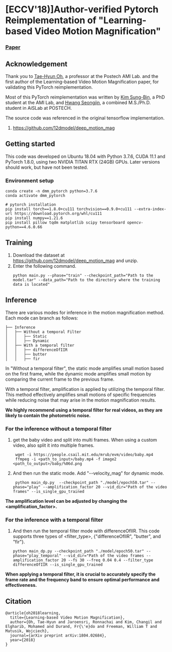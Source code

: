 # [ECCV'18)]Author-verified Pytorch Reimplementation of "Learning-based Video Motion Magnification"
### [Paper](https://www.ecva.net/papers/eccv_2018/papers_ECCV/papers/Tae-Hyun_Oh_Learning-based_Video_Motion_ECCV_2018_paper.pdf)

## Acknowledgement
Thank you to [Tae-Hyun Oh](https://ami.postech.ac.kr/members/tae-hyun-oh), a professor at the Postech AMI Lab. and the first author of the Learning-based Video Motion Magnification paper, for validating this PyTorch reimplementation.

Most of this PyTorch reimplementation was written by [Kim Sung-Bin](https://sites.google.com/view/kimsungbin/), a PhD student at the AMI Lab, and [Hwang Seongjin](https://sites.google.com/g.postech.edu/seongjin?usp=sharing), a combined M.S./Ph.D. student in AiSLab at POSTECH.

The source code was referenced in the original tensorflow implementation.
1. https://github.com/12dmodel/deep_motion_mag

## Getting started
This code was developed on Ubuntu 18.04 with Python 3.7.6, CUDA 11.1 and PyTorch 1.8.0, using two NVIDIA TITAN RTX (24GB) GPUs. 
Later versions should work, but have not been tested.

### Environment setup

```
conda create -n dmm_pytorch python=3.7.6
conda activate dmm_pytorch

# pytorch installation
pip install torch==1.8.0+cu111 torchvision==0.9.0+cu111 --extra-index-url https://download.pytorch.org/whl/cu111
pip install numpy==1.21.6
pip install pillow tqdm matplotlib scipy tensorboard opencv-python==4.6.0.66
```

## Training
1. Download the dataset at https://github.com/12dmodel/deep_motion_mag and unzip.
2. Enter the following command.
    ```
    python main.py --phase="train" --checkpoint_path="Path to the model.tar" --data_path="Path to the directory where the training data is located"
    ```

## Inference
There are various modes for inference in the motion magnification method. Each mode can branch as follows:

    ├── Inference
    │   ├── Without a temporal Filter
    │   │   ├── Static
    │   │   ├── Dynamic
    │   ├── With a temporal filter   
    │   │   ├── differenceOfIIR
    │   │   ├── butter
    │   │   ├── fir

In "Without a temporal filter", the static mode amplifies small motion based on the first frame, while the dynamic mode amplifies small motion by comparing the current frame to the previous frame.

With a temporal filter, amplification is applied by utilizing the temporal filter. This method effectively amplifies small motions of specific frequencies while reducing noise that may arise in the motion magnification results.

**We highly recommend using a temporal filter for real videos, as they are likely to contain the photometric noise.** 

    
### For the inference without a temporal filter

1) get the baby video and split into multi frames. When using a custom video, also split it into multiple frames.

        wget -i https://people.csail.mit.edu/mrub/evm/video/baby.mp4
        ffmpeg -i <path_to_input>/baby.mp4 -f image2 <path_to_output>/baby/%06d.png

2) And then run the static mode. Add "--velocity_mag" for dynamic mode.

        python main_dp.py  --checkpoint_path "./model/epoch50.tar" --phase="play" --amplification_factor 20 --vid_dir="Path of the video frames" --is_single_gpu_trained

**The amplification level can be adjusted by changing the <amplification_factor>.** 

### For the inference with a temporal filter

1) And then run the temporal filter mode with differenceOfIIR. This code supports three types of <filter_type>, {"differenceOfIIR", "butter", and "fir"}.
      
       python main_dp.py --checkpoint_path "./model/epoch50.tar" --phase="play_temporal" --vid_dir="Path of the video frames --amplification_factor 20 --fs 30 --freq 0.04 0.4 --filter_type differenceOfIIR --is_single_gpu_trained

**When applying a temporal filter, it is crucial to accurately specify the frame rate <fs> and the frequency band <freq> to ensure optimal performance and effectiveness.** 

## Citation
    @article{oh2018learning,
      title={Learning-based Video Motion Magnification},
      author={Oh, Tae-Hyun and Jaroensri, Ronnachai and Kim, Changil and Elgharib, Mohamed and Durand, Fr{\'e}do and Freeman, William T and Matusik, Wojciech},
      journal={arXiv preprint arXiv:1804.02684},
      year={2018}
    }

